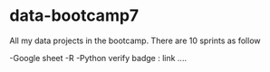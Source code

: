 # data-bootcamp7

All my data projects in the bootcamp. There are 10 sprints as follow

-Google sheet
-R
-Python
verify badge : link ....
